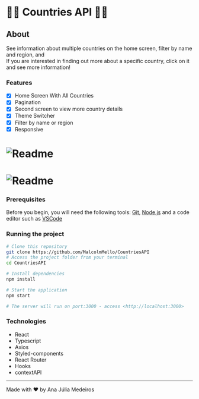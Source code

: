 
<h1>🚀🚀 Countries API 🚀🚀</h1>

<h2>About</h2>
<p> See information about multiple countries on the home screen, filter by name and region, and <br/>
If you are interested in finding out more about a specific country, click on it and see more information!
</p>

### Features

- [x] Home Screen With All Countries
- [x] Pagination
- [X] Second screen to view more country details
- [x] Theme Switcher
- [X] Filter by name or region
- [X] Responsive

<h1>
    <img alt="Readme" title= "Readme" src="./gifs/countriesgeral.gif" />
</h1>

<h1>
    <img alt="Readme" title= "Readme" src="./gifs/rescountry.gif" />
</h1>

### Prerequisites

Before you begin, you will need the following tools: [Git](https://git-scm.com), [Node.js](https://nodejs.org/en/) and a code editor such as [VSCode](https://code.visualstudio.com/)

### Running the project

```bash
# Clone this repository
git clone https://github.com/MalcolmMello/CountriesAPI
# Access the project folder from your terminal
cd CountriesAPI

# Install dependencies
npm install

# Start the application
npm start

# The server will run on port:3000 - access <http://localhost:3000>

```

### Technologies

- React
- Typescript
- Axios
- Styled-components
- React Router
- Hooks
- contextAPI

---

Made with ❤️ by Ana Júlia Medeiros
